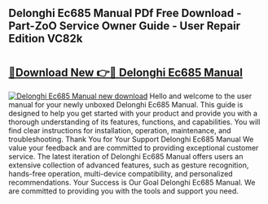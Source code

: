 ## Delonghi Ec685 Manual PDf Free Download - Part-ZoO Service Owner Guide - User Repair Edition VC82k

# <h2><a href="http://bc43860.oget.top/?id=Delonghi+Ec685+Manual">🔗Download New 👉🔴 Delonghi Ec685 Manual</a></h2>

[![Delonghi Ec685 Manual new download](https://i.imgur.com/5g1atiW.png)](http://bc43860.oget.top/?id=Delonghi+Ec685+Manual)
Hello and welcome to the user manual for your newly unboxed Delonghi Ec685 Manual. This guide is designed to help you get started with your product and provide you with a thorough understanding of its features, functions, and capabilities. You will find clear instructions for installation, operation, maintenance, and troubleshooting. Thank You for Your Support Delonghi Ec685 Manual We value your feedback and are committed to providing exceptional customer service. The latest iteration of Delonghi Ec685 Manual offers users an extensive collection of advanced features, such as gesture recognition, hands-free operation, multi-device compatibility, and personalized recommendations. Your Success is Our Goal Delonghi Ec685 Manual. We are committed to providing you with the tools and support you need.
